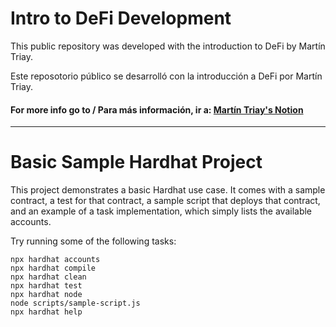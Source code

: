 # Intro to DeFi Development

This public repository was developed with the introduction to DeFi by Martín Triay.

Este reposotorio público se desarrolló con la introducción a DeFi por Martín Triay.

#### For more info go to / Para más información, ir a: <a href="https://intro-defi.marto.lol/">Martín Triay's Notion</a>
_________________________________________________________________________________________________________

# Basic Sample Hardhat Project

This project demonstrates a basic Hardhat use case. It comes with a sample contract, a test for that contract, a sample script that deploys that contract, and an example of a task implementation, which simply lists the available accounts.

Try running some of the following tasks:

```shell
npx hardhat accounts
npx hardhat compile
npx hardhat clean
npx hardhat test
npx hardhat node
node scripts/sample-script.js
npx hardhat help
```
